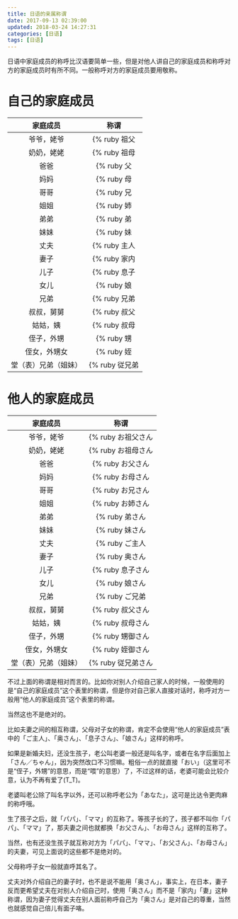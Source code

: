 ```yaml
---
title: 日语的亲属称谓
date: 2017-09-13 02:39:00
updated: 2018-03-24 14:27:31
categories: [日语]
tags: [日语]
---
```

日语中家庭成员的称呼比汉语要简单一些，但是对他人讲自己的家庭成员和称呼对方的家庭成员时有所不同。一般称呼对方的家庭成员要用敬称。

<!--more-->

# 自己的家庭成员

|      家庭成员       |                            称谓                          |
|:-------------------:|:--------------------------------------------------------:|
| 爷爷，姥爷          | {% ruby 祖父|そふ|ja %}                                  |
| 奶奶，姥姥          | {% ruby 祖母|そぼ|ja %}                                  |
| 爸爸                | {% ruby 父|ちち|ja %}                                    |
| 妈妈                | {% ruby 母|はは|ja %}                                    |
| 哥哥                | {% ruby 兄|あに|ja %}                                    |
| 姐姐                | {% ruby 姉|あね|ja %}                                    |
| 弟弟                | {% ruby 弟|おとうと|ja %}                                |
| 妹妹                | {% ruby 妹|いもうと|ja %}                                |
| 丈夫                | {% ruby 主人|しゅじん|ja %}／{% ruby 夫|おっと|ja %}     |
| 妻子                | {% ruby 家内|かない|ja %}／{% ruby 妻|つま|ja %}         |
| 儿子                | {% ruby 息子|むすこ|ja %}                                |
| 女儿                | {% ruby 娘|むすめ|ja %}                                  |
| 兄弟                | {% ruby 兄弟|きょうだい|ja %}                            |
| 叔叔，舅舅          | {% ruby 叔父|おじ|ja %}／{% ruby 伯父|おじ|ja %}         |
| 姑姑，姨            | {% ruby 叔母|おば|ja %}／{% ruby 伯母|おば|ja %}         |
| 侄子，外甥          | {% ruby 甥|おい|ja %}                                    |
| 侄女，外甥女        | {% ruby 姪|めい|ja %}                                    |
| 堂（表）兄弟（姐妹）| {% ruby 従兄弟|いとこ|ja %}／{% ruby 従姉妹|いとこ|ja %} |

# 他人的家庭成员

|      家庭成员       |                                    称谓                                  |
|:-------------------:|:------------------------------------------------------------------------:|
| 爷爷，姥爷          | {% ruby お祖父さん|おじいさん|ja %}                                      |
| 奶奶，姥姥          | {% ruby お祖母さん|おばあさん|ja %}                                      |
| 爸爸                | {% ruby お父さん|おとうさん|ja %}                                        |
| 妈妈                | {% ruby お母さん|おかあさん|ja %}                                        |
| 哥哥                | {% ruby お兄さん|おにいさん|ja %}                                        |
| 姐姐                | {% ruby お姉さん|おねえさん|ja %}                                        |
| 弟弟                | {% ruby 弟さん|おとうとさん|ja %}                                        |
| 妹妹                | {% ruby 妹さん|いもうとさん|ja %}                                        |
| 丈夫                | {% ruby ご主人|ごしゅじん|ja %}                                          |
| 妻子                | {% ruby 奥さん|おくさん|ja %}                                            |
| 儿子                | {% ruby 息子さん|むすこさん|ja %}                                        |
| 女儿                | {% ruby 娘さん|むすめさん|ja %}                                          |
| 兄弟                | {% ruby ご兄弟|ごきょうだい|ja %}                                        |
| 叔叔，舅舅          | {% ruby 叔父さん|おじさん|ja %}／{% ruby 伯父さん|おじさん|ja %}         |
| 姑姑，姨            | {% ruby 叔母さん|おばさん|ja %}／{% ruby 伯母さん|おばさん|ja %}         |
| 侄子，外甥          | {% ruby 甥御さん|おいごさん|ja %}                                        |
| 侄女，外甥女        | {% ruby 姪御さん|めいごさん|ja %}                                        |
| 堂（表）兄弟（姐妹）| {% ruby 従兄弟さん|いとこさん|ja %}／{% ruby 従姉妹さん|いとこさん|ja %} |

不过上面的称谓是相对而言的。比如你对别人介绍自己家人的时候，一般使用的是“自己的家庭成员”这个表里的称谓，但是你对自己家人直接对话时，称呼对方一般用“他人的家庭成员”这个表里的称谓。

当然这也不是绝对的。

比如夫妻之间的相互称谓，父母对子女的称谓，肯定不会使用“他人的家庭成员”表中的<span lang="ja">「ご主人」、「奥さん」、「息子さん」、「娘さん」</span>这样的称呼。

如果是新婚夫妇，还没生孩子，老公叫老婆一般还是叫名字，或者在名字后面加上<span lang="ja">「さん／ちゃん」</span>，因为突然改口不习惯嘛。粗俗一点的就直接<span lang="ja">「おい」</span>（这里可不是“侄子，外甥”的意思，而是“喂”的意思）了，不过这样的话，老婆可能会比较介意，认为不再有爱了(T_T)。

老婆叫老公除了叫名字以外，还可以称呼老公为<span lang="ja">「あなた」</span>，这可是比达令更肉麻的称呼哦。

生了孩子之后，就<span lang="ja">「パパ」、「ママ」</span>的互称了。等孩子长的了，孩子都不叫你<span lang="ja">「パパ」、「ママ」</span>了，那夫妻之间也就都换<span lang="ja">「お父さん」、「お母さん」</span>这样的互称了。

当然，也有还没生孩子就互称对方为<span lang="ja">「パパ」、「ママ」、「お父さん」、「お母さん」</span>的夫妻，可见上面说的这些都不是绝对的。

父母称呼子女一般就直呼其名了。

丈夫对外介绍自己的妻子时，也不是说不能用<span lang="ja">「奥さん」</span>，事实上，在日本，妻子反而更希望丈夫在对别人介绍自己时，使用<span lang="ja">「奥さん」</span>而不是<span lang="ja">「家内」「妻」</span>这种称谓，因为妻子觉得丈夫在别人面前称呼自己为<span lang="ja">「奥さん」</span>是对自己的尊重，当然也就感觉自己倍儿有面子咯。